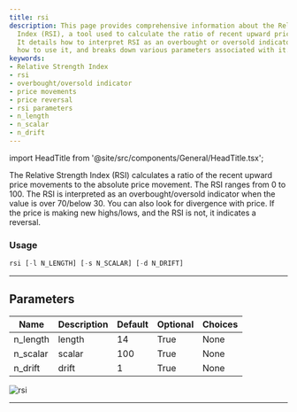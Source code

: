 ```yaml
---
title: rsi
description: This page provides comprehensive information about the Relative Strength
  Index (RSI), a tool used to calculate the ratio of recent upward price movements.
  It details how to interpret RSI as an overbought or oversold indicator, highlights
  how to use it, and breaks down various parameters associated with it.
keywords:
- Relative Strength Index
- rsi
- overbought/oversold indicator
- price movements
- price reversal
- rsi parameters
- n_length
- n_scalar
- n_drift
---
```


import HeadTitle from '@site/src/components/General/HeadTitle.tsx';

<HeadTitle title="stocks/ta/rsi - Reference | OpenBB Terminal Docs" />

The Relative Strength Index (RSI) calculates a ratio of the recent upward price movements to the absolute price movement. The RSI ranges from 0 to 100. The RSI is interpreted as an overbought/oversold indicator when the value is over 70/below 30. You can also look for divergence with price. If the price is making new highs/lows, and the RSI is not, it indicates a reversal.

### Usage

```python
rsi [-l N_LENGTH] [-s N_SCALAR] [-d N_DRIFT]
```

---

## Parameters

| Name | Description | Default | Optional | Choices |
| ---- | ----------- | ------- | -------- | ------- |
| n_length | length | 14 | True | None |
| n_scalar | scalar | 100 | True | None |
| n_drift | drift | 1 | True | None |

![rsi](https://user-images.githubusercontent.com/46355364/154311651-99e67e12-1677-43a9-92d9-5998d99fd0db.png)

---
